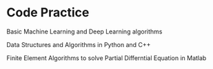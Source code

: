 # Code Practice
Basic Machine Learning and Deep Learning algorithms

Data Structures and Algorithms in Python and C++

Finite Element Algorithms to solve Partial Differntial Equation in Matlab
